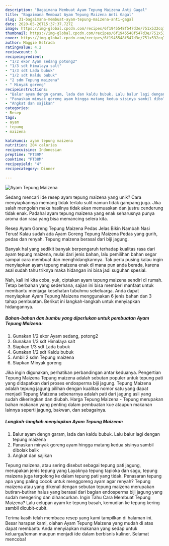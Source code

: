 ```yaml
---
description: "Bagaimana Membuat Ayam Tepung Maizena Anti Gagal"
title: "Bagaimana Membuat Ayam Tepung Maizena Anti Gagal"
slug: 31-bagaimana-membuat-ayam-tepung-maizena-anti-gagal
date: 2020-05-26T15:37:37.727Z
image: https://img-global.cpcdn.com/recipes/6f1945548f547d3e/751x532cq70/ayam-tepung-maizena-foto-resep-utama.jpg
thumbnail: https://img-global.cpcdn.com/recipes/6f1945548f547d3e/751x532cq70/ayam-tepung-maizena-foto-resep-utama.jpg
cover: https://img-global.cpcdn.com/recipes/6f1945548f547d3e/751x532cq70/ayam-tepung-maizena-foto-resep-utama.jpg
author: Maggie Estrada
ratingvalue: 4.2
reviewcount: 8
recipeingredient:
- "1/2 ekor Ayam sedang potong2"
- "1/3 sdt Himalaya salt"
- "1/3 sdt Lada bubuk"
- "1/2 sdt Kaldu bubuk"
- "2 sdm Tepung maizena"
- " Minyak goreng"
recipeinstructions:
- "Balur ayam dengn garam, lada dan kaldu bubuk. Lalu balur lagi dengan tepung maizena"
- "Panaskan minyak goreng ayam hingga matang kedua sisinya sambil dibolak balik"
- "Angkat dan sajikan"
categories:
- Resep
tags:
- ayam
- tepung
- maizena

katakunci: ayam tepung maizena 
nutrition: 204 calories
recipecuisine: Indonesian
preptime: "PT39M"
cooktime: "PT38M"
recipeyield: "4"
recipecategory: Dinner

---
```



![Ayam Tepung Maizena](https://img-global.cpcdn.com/recipes/6f1945548f547d3e/751x532cq70/ayam-tepung-maizena-foto-resep-utama.jpg)

Sedang mencari ide resep ayam tepung maizena yang unik? Cara menyiapkannya memang tidak terlalu sulit namun tidak gampang juga. Jika salah mengolah maka hasilnya tidak akan memuaskan dan justru cenderung tidak enak. Padahal ayam tepung maizena yang enak seharusnya punya aroma dan rasa yang bisa memancing selera kita.

Resep Ayam Goreng Tepung Maizena Pedas Jelas Bikin Nambah Nasi Terus! Kalau sudah ada Ayam Goreng Tepung Maizena Pedas yang gurih, pedas dan renyah. Tepung maizena berasal dari biji jagung.

Banyak hal yang sedikit banyak berpengaruh terhadap kualitas rasa dari ayam tepung maizena, mulai dari jenis bahan, lalu pemilihan bahan segar sampai cara membuat dan menghidangkannya. Tak perlu pusing kalau ingin menyiapkan ayam tepung maizena enak di mana pun anda berada, karena asal sudah tahu triknya maka hidangan ini bisa jadi suguhan spesial.


Nah, kali ini kita coba, yuk, ciptakan ayam tepung maizena sendiri di rumah. Tetap berbahan yang sederhana, sajian ini bisa memberi manfaat untuk membantu menjaga kesehatan tubuhmu sekeluarga. Anda dapat menyiapkan Ayam Tepung Maizena menggunakan 6 jenis bahan dan 3 tahap pembuatan. Berikut ini langkah-langkah untuk menyiapkan hidangannya.

<!--inarticleads1-->

##### Bahan-bahan dan bumbu yang diperlukan untuk pembuatan Ayam Tepung Maizena:

1. Gunakan 1/2 ekor Ayam sedang, potong2
1. Gunakan 1/3 sdt Himalaya salt
1. Siapkan 1/3 sdt Lada bubuk
1. Gunakan 1/2 sdt Kaldu bubuk
1. Ambil 2 sdm Tepung maizena
1. Siapkan  Minyak goreng


Jika ingin digunakan, perhatikan perbandingan antar keduanya. Pengertian Tepung Maizena Tepung maizena adalah sebutan populer untuk tepung pati yang didapatkan dari proses endosperma biji jagung. Tepung Maizena adalah tepung jagung pilihan dengan kualitas nomor satu yang dapat menjadi Tepung Maizena sebenarnya adalah pati dari jagung asli yang sudah dikeringkan dan diubah. Harga Tepung Maizena - Tepung merupakan bahan makanan yang penting dalam pembuatan kue ataupun makanan lainnya seperti jagung, bakwan, dan sebagainya. 

<!--inarticleads2-->

##### Langkah-langkah menyiapkan Ayam Tepung Maizena:

1. Balur ayam dengn garam, lada dan kaldu bubuk. Lalu balur lagi dengan tepung maizena
1. Panaskan minyak goreng ayam hingga matang kedua sisinya sambil dibolak balik
1. Angkat dan sajikan


Tepung maizena, atau sering disebut sebagai tepung pati jagung, merupakan jenis tepung yang Layaknya tepung tapioka dan sagu, tepung maizena juga tergolong ke dalam tepung pati yang tidak. Penasaran tepung apa yang paling cocok untuk menggoreng ayam agar renyah? Tepung maizena atau yang dikenal dengan sebutan tepung maizena merupakan butiran-butiran halus yang berasal dari bagian endosperma biji jagung yang sudah mengering dan dihancurkan. Ingin Tahu Cara Membuat Tepung Maizena? Lalu celupan ayam ke tepung basah, kemudian ke tepung kering sambil dicubit-cubit. 

Terima kasih telah membaca resep yang kami tampilkan di halaman ini. Besar harapan kami, olahan Ayam Tepung Maizena yang mudah di atas dapat membantu Anda menyiapkan makanan yang sedap untuk keluarga/teman maupun menjadi ide dalam berbisnis kuliner. Selamat mencoba!
